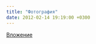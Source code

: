 ```yaml
---
title: "Фотография"
date: 2012-02-14 19:19:00 +0300
---
```



[Вложение](/assets/vk_photos/4/x_849848c6.jpg)
